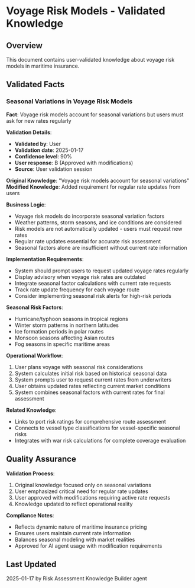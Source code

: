 # Voyage Risk Models - Validated Knowledge

## Overview
This document contains user-validated knowledge about voyage risk models in maritime insurance.

## Validated Facts

### Seasonal Variations in Voyage Risk Models

**Fact**: Voyage risk models account for seasonal variations but users must ask for new rates regularly

**Validation Details**:
- **Validated by**: User
- **Validation date**: 2025-01-17
- **Confidence level**: 90%
- **User response**: B (Approved with modifications)
- **Source**: User validation session

**Original Knowledge**: "Voyage risk models account for seasonal variations"
**Modified Knowledge**: Added requirement for regular rate updates from users

**Business Logic**:
- Voyage risk models do incorporate seasonal variation factors
- Weather patterns, storm seasons, and ice conditions are considered
- Risk models are not automatically updated - users must request new rates
- Regular rate updates essential for accurate risk assessment
- Seasonal factors alone are insufficient without current rate information

**Implementation Requirements**:
- System should prompt users to request updated voyage rates regularly
- Display advisory when voyage risk rates are outdated
- Integrate seasonal factor calculations with current rate requests
- Track rate update frequency for each voyage route
- Consider implementing seasonal risk alerts for high-risk periods

**Seasonal Risk Factors**:
- Hurricane/typhoon seasons in tropical regions
- Winter storm patterns in northern latitudes
- Ice formation periods in polar routes
- Monsoon seasons affecting Asian routes
- Fog seasons in specific maritime areas

**Operational Workflow**:
1. User plans voyage with seasonal risk considerations
2. System calculates initial risk based on historical seasonal data
3. System prompts user to request current rates from underwriters
4. User obtains updated rates reflecting current market conditions
5. System combines seasonal factors with current rates for final assessment

**Related Knowledge**:
- Links to port risk ratings for comprehensive route assessment
- Connects to vessel type classifications for vessel-specific seasonal risks
- Integrates with war risk calculations for complete coverage evaluation

## Quality Assurance

**Validation Process**:
1. Original knowledge focused only on seasonal variations
2. User emphasized critical need for regular rate updates
3. User approved with modifications requiring active rate requests
4. Knowledge updated to reflect operational reality

**Compliance Notes**:
- Reflects dynamic nature of maritime insurance pricing
- Ensures users maintain current rate information
- Balances seasonal modeling with market realities
- Approved for AI agent usage with modification requirements

## Last Updated
2025-01-17 by Risk Assessment Knowledge Builder agent